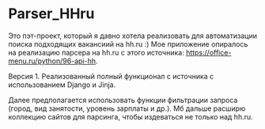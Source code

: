 # Parser_HHru
Это пэт-проект, который я давно хотела реализовать для автоматизации поиска подходящих вакансиий на hh.ru :)
Мое приложение опиралось на реализацию парсера на hh.ru с этого источника: https://office-menu.ru/python/96-api-hh. 

Версия 1. Реализованный полный функционал с источника с использованием Django и Jinja.

Далее предполагается использовать функции фильтрации запроса (город, вид занятости, уровень зарплаты и др.). Мб дальше расширю коллекцию сайтов для парсинга, 
чтобы издеваться не только над hh.ru.
